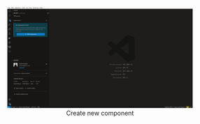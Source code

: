 <figure align="center">
  <img alt="All Open Sidebar Views" src="../../docs/choreo-extension/images/CreateComponent.gif">
  <figcaption>Create new component</figcaption>
</figure>